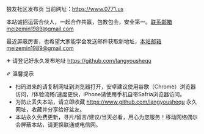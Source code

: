 狼友社区发布页
当前网址：https://www.0771.us  

本站诚招运营合伙人，一起合作共赢，包教包会，安全第一。联系邮箱meizemin1989@gmail.com

最近屏蔽厉害，也希望大家能学会发送邮件获取新地址，本站邮箱meizemin1989@gmail.com

✈ 请登记好永久发布地址 https://github.com/langyoushequ

✐ 溫馨提示
* 扫码进来的请复制网址到浏览器打开，安卓建议使用谷歌（Chrome）浏览器访问，/体验流畅/速度更快，iPhone请使用手机自带Safria浏览器访问。
* 为防止丢失本站，请立即收藏 https://www.github.com/langyoushequ 永久网址，收藏并分享给好盆友。
* 本站永久免费更新，寻片/留言/建议/当天必看，用心为您服务！移动网络偶尔会屏蔽本站，请更换联通或电信网。
